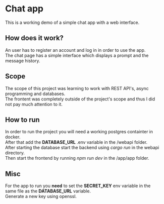 # Chat app

This is a working demo of a simple chat app with a web interface.

## How does it work?

An user has to register an account and log in in order to use the app.  
The chat page has a simple interface which displays a prompt and the message history.

## Scope  
The scope of this project was learning to work with REST API's, async programming and databases.  
The frontent was completely outside of the project's scope and thus I did not pay much attention to it.  

## How to run

In order to run the project you will need a working postgres containter in docker.  
After that add the **DATABASE_URL** .env variable in the /webapi folder.  
After starting the database start the backend using *cargo run* in the webapi directory.  
Then start the frontend by running *npm run dev* in the /app/app folder.  

## Misc  

For the app to run you **need** to set the **SECRET_KEY** env variable in the same file as the **DATABASE_URL** variable.  
Generate a new key using openssl. 
